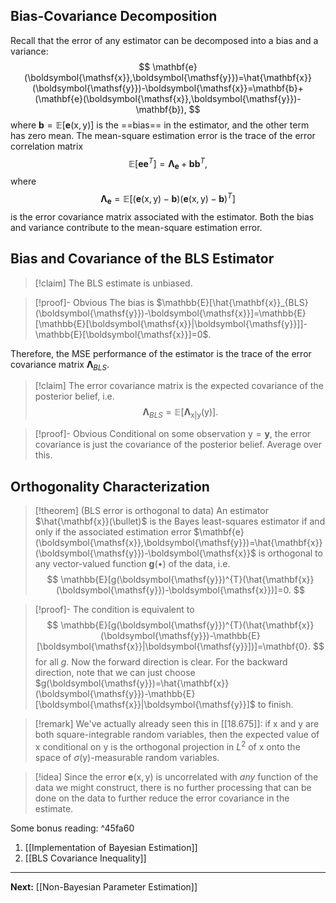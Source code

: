 ## Bias-Covariance Decomposition

Recall that the error of any estimator can be decomposed into a bias and a variance:
$$
\mathbf{e}(\boldsymbol{\mathsf{x}},\boldsymbol{\mathsf{y}})=\hat{\mathbf{x}}(\boldsymbol{\mathsf{y}})-\boldsymbol{\mathsf{x}}=\mathbf{b}+(\mathbf{e}(\boldsymbol{\mathsf{x}},\boldsymbol{\mathsf{y}})-\mathbf{b}),
$$
where $\mathbf{b}=\mathbb{E}[\mathbf{e}(\boldsymbol{\mathsf{x}},\boldsymbol{\mathsf{y}})]$ is the ==bias== in the estimator, and the other term has zero mean. The mean-square estimation error is the trace of the error correlation matrix
$$
\mathbb{E}[\mathbf{e}\mathbf{e}^{T}]=\mathbf{\Lambda}_{\mathbf{e}}+\mathbf{b}\mathbf{b}^{T},
$$
where
$$
\mathbf{\Lambda}_{\mathbf{e}}=\mathbb{E}[(\mathbf{e}(\boldsymbol{\mathsf{x}},\boldsymbol{\mathsf{y}})-\mathbf{b})(\mathbf{e}(\boldsymbol{\mathsf{x}},\boldsymbol{\mathsf{y}})-\mathbf{b})^{T}]
$$
is the error covariance matrix associated with the estimator. Both the bias and variance contribute to the mean-square estimation error.

## Bias and Covariance of the BLS Estimator

> [!claim]
> The BLS estimate is unbiased.

> [!proof]- Obvious
> The bias is $\mathbb{E}[\hat{\mathbf{x}}_{BLS}(\boldsymbol{\mathsf{y}})-\boldsymbol{\mathsf{x}}]=\mathbb{E}[\mathbb{E}[\boldsymbol{\mathsf{x}}|\boldsymbol{\mathsf{y}}]]-\mathbb{E}[\boldsymbol{\mathsf{x}}]=0$.

Therefore, the MSE performance of the estimator is the trace of the error covariance matrix $\mathbf{\Lambda}_{BLS}$.

> [!claim]
> The error covariance matrix is the expected covariance of the posterior belief, i.e.
> $$
> \mathbf{\Lambda}_{BLS}=\mathbb{E}[\mathbf{\Lambda}_{\boldsymbol{\mathsf{x}}|\boldsymbol{\mathsf{y}}}(\boldsymbol{\mathsf{y}})].
> $$

> [!proof]- Obvious
> Conditional on some observation $\boldsymbol{\mathsf{y}}=\mathbf{y}$, the error covariance is just the covariance of the posterior belief. Average over this.

## Orthogonality Characterization

> [!theorem] (BLS error is orthogonal to data)
> An estimator $\hat{\mathbf{x}}(\bullet)$ is the Bayes least-squares estimator if and only if the associated estimation error $\mathbf{e}(\boldsymbol{\mathsf{x}},\boldsymbol{\mathsf{y}})=\hat{\mathbf{x}}(\boldsymbol{\mathsf{y}})-\boldsymbol{\mathsf{x}}$ is orthogonal to any vector-valued function $\mathbf{g}(\bullet)$ of the data, i.e.
> $$
> \mathbb{E}[g(\boldsymbol{\mathsf{y}})^{T}(\hat{\mathbf{x}}(\boldsymbol{\mathsf{y}})-\boldsymbol{\mathsf{x}})]=0.
> $$

> [!proof]-
> The condition is equivalent to
> $$
> \mathbb{E}[g(\boldsymbol{\mathsf{y}})^{T}(\hat{\mathbf{x}}(\boldsymbol{\mathsf{y}})-\mathbb{E}[\boldsymbol{\mathsf{x}}|\boldsymbol{\mathsf{y}}])]=\mathbf{0}.
> $$
> for all $g$. Now the forward direction is clear. For the backward direction, note that we can just choose $g(\boldsymbol{\mathsf{y}})=\hat{\mathbf{x}}(\boldsymbol{\mathsf{y}})-\mathbb{E}[\boldsymbol{\mathsf{x}}|\boldsymbol{\mathsf{y}}]$ to finish.

> [!remark]
> We've actually already seen this in [[18.675]]: if $\boldsymbol{\mathsf{x}}$ and $\boldsymbol{\mathsf{y}}$ are both square-integrable random variables, then the expected value of $\boldsymbol{\mathsf{x}}$ conditional on $\boldsymbol{\mathsf{y}}$ is the orthogonal projection in $L^{2}$ of $\boldsymbol{\mathsf{x}}$ onto the space of $\sigma(\boldsymbol{\mathsf{y}})$-measurable random variables.

> [!idea]
> Since the error $\mathbf{e}(\boldsymbol{\mathsf{x}},\boldsymbol{\mathsf{y}})$ is uncorrelated with *any* function of the data we might construct, there is no further processing that can be done on the data to further reduce the error covariance in the estimate.

Some bonus reading: ^45fa60

1. [[Implementation of Bayesian Estimation]]
2. [[BLS Covariance Inequality]]

---

**Next:** [[Non-Bayesian Parameter Estimation]]